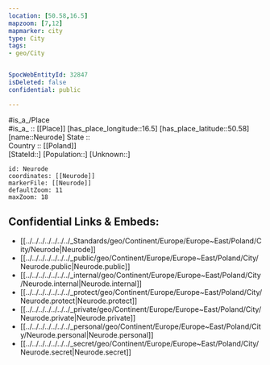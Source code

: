 ```yaml
---
location: [50.58,16.5] 
mapzoom: [7,12] 
mapmarker: city 
type: City
tags:
- geo/City


SpocWebEntityId: 32847
isDeleted: false
confidential: public

---
```

#is_a_/Place  
#is_a_ :: [[Place]] 
[has_place_longitude::16.5] 
[has_place_latitude::50.58] 
[name::Neurode] 
State ::  
Country :: [[Poland]]  
[StateId::] 
[Population::] 
[Unknown::] 


```leaflet
id: Neurode
coordinates: [[Neurode]] 
markerFile: [[Neurode]] 
defaultZoom: 11 
maxZoom: 18
```


## Confidential Links & Embeds: 
- [[../../../../../../../_Standards/geo/Continent/Europe/Europe~East/Poland/City/Neurode|Neurode]] 
- [[../../../../../../../_public/geo/Continent/Europe/Europe~East/Poland/City/Neurode.public|Neurode.public]] 
- [[../../../../../../../_internal/geo/Continent/Europe/Europe~East/Poland/City/Neurode.internal|Neurode.internal]] 
- [[../../../../../../../_protect/geo/Continent/Europe/Europe~East/Poland/City/Neurode.protect|Neurode.protect]] 
- [[../../../../../../../_private/geo/Continent/Europe/Europe~East/Poland/City/Neurode.private|Neurode.private]] 
- [[../../../../../../../_personal/geo/Continent/Europe/Europe~East/Poland/City/Neurode.personal|Neurode.personal]] 
- [[../../../../../../../_secret/geo/Continent/Europe/Europe~East/Poland/City/Neurode.secret|Neurode.secret]] 
